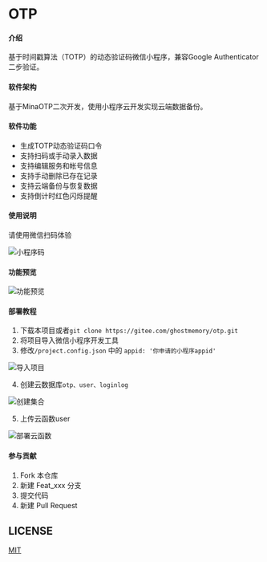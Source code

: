 # OTP

#### 介绍

基于时间戳算法（TOTP）的动态验证码微信小程序，兼容Google Authenticator二步验证。

#### 软件架构

基于MinaOTP二次开发，使用小程序云开发实现云端数据备份。


#### 软件功能

- 生成TOTP动态验证码口令
- 支持扫码或手动录入数据
- 支持编辑服务和帐号信息
- 支持手动删除已存在记录
- 支持云端备份与恢复数据
- 支持倒计时红色闪烁提醒

#### 使用说明

请使用微信扫码体验

![小程序码](https://images.gitee.com/uploads/images/2020/0824/162015_16d7b5d8_21964.jpeg "小程序码.jpg")


#### 功能预览

![功能预览](https://images.gitee.com/uploads/images/2020/0825/163947_84f07ef0_21964.png "功能预览.png")


#### 部署教程

1. 下载本项目或者``` git clone https://gitee.com/ghostmemory/otp.git ```
2. 将项目导入微信小程序开发工具
3. 修改```/project.config.json``` 中的 ```appid: '你申请的小程序appid' ```

![导入项目](https://images.gitee.com/uploads/images/2020/0826/094614_ff815457_21964.png "导入.png")


4. 创建云数据库```otp、user、loginlog```

![创建集合](https://images.gitee.com/uploads/images/2020/0826/095806_1c7c7d75_21964.png "新建.png")

5. 上传云函数user

![部署云函数](https://images.gitee.com/uploads/images/2020/0826/095634_ec09226a_21964.png "部署.png")

#### 参与贡献

1.  Fork 本仓库
2.  新建 Feat_xxx 分支
3.  提交代码
4.  新建 Pull Request

## LICENSE

[MIT](https://gitee.com/ghostmemory/otp/blob/master/LICENSE)

